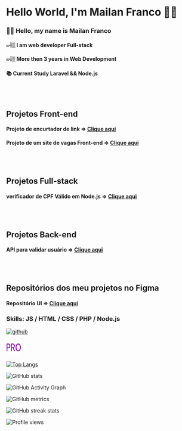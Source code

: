 # Hello World, I'm Mailan Franco 👨‍💻
### 👋🏼 Hello, my name is Mailan Franco
#### 👉🏼 I am web developer Full-stack
#### 👉🏼 More then 3 years in Web Development
#### 📚 Current Study Laravel && Node.js



<br><br>
## Projetos Front-end
#### Projeto de encurtador de link => <a href='https://github.com/Sckurtt/encurtalink'>Clique aqui</a>
#### Projeto de um site de vagas Front-end => <a href='https://github.com/Sckurtt/front-vagas'>Clique aqui</a>
<br><br>
## Projetos Full-stack
#### verificador de CPF Válido em Node.js => <a href='https://github.com/Sckurtt/Verificador-de-CPF'>Clique aqui</a>
<br><br>
## Projetos Back-end
#### API para validar usuário => <a href='https://github.com/Sckurtt/API-For-Validate-A-User'>Clique aqui</a>
<br><br>
## Repositórios dos meu projetos no Figma
#### Repositório UI => <a href='https://github.com/Sckurtt/Figma-UI-Projects'>Clique aqui</a>


### Skills:  JS / HTML / CSS / PHP / Node.js 
 


[<img src='https://cdn.jsdelivr.net/npm/simple-icons@3.0.1/icons/github.svg' alt='github' height='40'>](https://github.com/sckurtt)  

<a href='https://github.com/pricing'><img src='https://raw.githubusercontent.com/acervenky/animated-github-badges/master/assets/pro.gif' width='40' height='40'></a> 

[![Top Langs](https://github-readme-stats.vercel.app/api/top-langs/?username=sckurtt)](https://github.com/anuraghazra/github-readme-stats)

![GitHub stats](https://github-readme-stats.vercel.app/api?username=sckurtt&show_icons=true)  

![GitHub Activity Graph](https://activity-graph.herokuapp.com/graph?username=sckurtt)  

![GitHub metrics](https://metrics.lecoq.io/sckurtt)  

![GitHub streak stats](https://github-readme-streak-stats.herokuapp.com/?user=sckurtt)  

![Profile views](https://gpvc.arturio.dev/sckurtt)  

<!---
Sckurtt/Sckurtt is a ✨ special ✨ repository because its `README.md` (this file) appears on your GitHub profile.
You can click the Preview link to take a look at your changes.
--->
